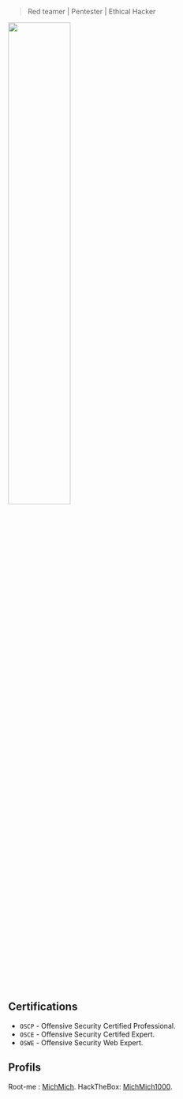 > Red teamer | Pentester | Ethical Hacker

<img src="/assets/images/logo-split.png" data-canonical-src="/assets/images/logo-split.png" width="50%"/>

## Certifications

* `OSCP` - Offensive Security Certified Professional.
* `OSCE` - Offensive Security Certifed Expert.
* `OSWE` - Offensive Security Web Expert.

## Profils

Root-me : [MichMich](https://www.root-me.org/michmich-51168?lang=fr).
HackTheBox: [MichMich1000](https://www.hackthebox.eu/profile/38480).
